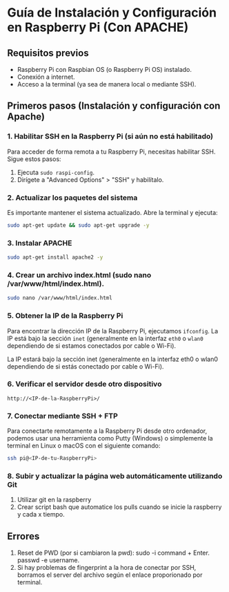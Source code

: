 # Guía de Instalación y Configuración en Raspberry Pi (Con APACHE)

## Requisitos previos

- Raspberry Pi con Raspbian OS (o Raspberry Pi OS) instalado.
- Conexión a internet.
- Acceso a la terminal (ya sea de manera local o mediante SSH).

## Primeros pasos (Instalación y configuración con Apache)

### 1. Habilitar SSH en la Raspberry Pi (si aún no está habilitado)

Para acceder de forma remota a tu Raspberry Pi, necesitas habilitar SSH. Sigue estos pasos:

1. Ejecuta `sudo raspi-config`.
2. Dirígete a "Advanced Options" > "SSH" y habilítalo.

### 2. Actualizar los paquetes del sistema

Es importante mantener el sistema actualizado. Abre la terminal y ejecuta:

```bash
sudo apt-get update && sudo apt-get upgrade -y
```

### 3. Instalar APACHE

```bash
sudo apt-get install apache2 -y
```

### 4. Crear un archivo index.html (sudo nano /var/www/html/index.html).

```bash
sudo nano /var/www/html/index.html
```

### 5. Obtener la IP de la Raspberry Pi

Para encontrar la dirección IP de la Raspberry Pi, ejecutamos `ifconfig`.
La IP está bajo la sección `inet` (generalmente en la interfaz `eth0` o `wlan0` dependiendo de si estamos conectados por cable o Wi-Fi).

La IP estará bajo la sección inet (generalmente en la interfaz eth0 o wlan0 dependiendo de si estás conectado por cable o Wi-Fi).

### 6. Verificar el servidor desde otro dispositivo

```
http://<IP-de-la-RaspberryPi>/
```

### 7. Conectar mediante SSH + FTP

Para conectarte remotamente a la Raspberry Pi desde otro ordenador, podemos usar una herramienta como Putty (Windows) o simplemente la terminal en Linux o macOS con el siguiente comando:

```bash
ssh pi@<IP-de-tu-RaspberryPi>
```

### 8. Subir y actualizar la página web automáticamente utilizando Git
1. Utilizar git en la raspberry
2. Crear script bash que automatice los pulls cuando se inicie la raspberry y cada x tiempo.


## Errores
1. Reset de PWD (por si cambiaron la pwd):
    sudo -i command + Enter.
    passwd -e username.
2. Si hay problemas de fingerprint a la hora de conectar por SSH, borramos el server del archivo según el enlace proporionado por terminal.
